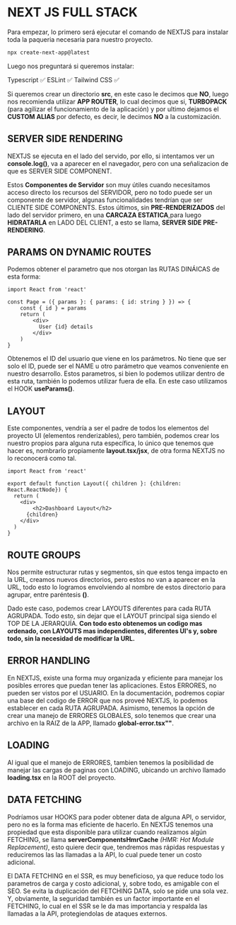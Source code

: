 # NEXT JS FULL STACK

Para empezar, lo primero será ejecutar el comando de NEXTJS para instalar toda la paqueria necesaria para
nuestro proyecto.

```bash
npx create-next-app@latest
```
Luego nos preguntará si queremos instalar:

Typescript ✅
ESLint ✅
Tailwind CSS ✅

Si queremos crear un directorio **src**, en este caso le decimos que **NO**, luego nos recomienda utilizar
**APP ROUTER**, lo cual decimos que si, **TURBOPACK** (para agilizar el funcionamiento de la aplicación) y por ultimo dejamos el **CUSTOM ALIAS** por defecto, es decir, le decimos **NO** a la customización.


## SERVER SIDE RENDERING

NEXTJS se ejecuta en el lado del servido, por ello, si intentamos ver un **console.log()**, va a aparecer en el 
navegador, pero con una señalizacion de que es SERVER SIDE COMPONENT.

Estos **Componentes de Servidor** son muy útiles cuando necesitamos acceso directo los recursos del SERVIDOR, pero no todo puede ser un componente de servidor, algunas funcionalidades tendrían que ser CLIENTE SIDE COMPONENTS. Estos últimos, sin **PRE-RENDERIZADOS** del lado del servidor primero, en una **CARCAZA ESTATICA**,para luego **HIDRATARLA** en LADO DEL CLIENT, a esto se llama, **SERVER SIDE PRE-RENDERING**.

## PARAMS ON DYNAMIC ROUTES

Podemos obtener el parametro que nos otorgan las RUTAS DINÁICAS de esta forma:

```tsx
import React from 'react'

const Page = ({ params }: { params: { id: string } }) => {
    const { id } = params
    return (
        <div>
          User {id} details 
        </div>
    )
}
```

Obtenemos el ID del usuario que viene en los parámetros. No tiene que ser solo el ID, puede ser el NAME u otro 
parámetro que veamos conveniente en nuestro desarrollo.
Estos parametros, si bien lo podemos utilizar dentro de esta ruta, también lo podemos utilizar fuera de ella.
En este caso utilizamos el HOOK **useParams()**.


## LAYOUT

Este componentes, vendría a ser el padre de todos los elementos del proyecto UI (elementos renderizables), pero también, podemos crear los nuestro propios para alguna ruta específica, lo único que tenemos que hacer es, nombrarlo propiamente **layout.tsx/jsx**, de otra forma NEXTJS no lo reconocerá como tal.

```tsx
import React from 'react'

export default function Layout({ children }: {children: React.ReactNode}) {
  return (
    <div>
        <h2>Dashboard Layout</h2>
      {children}
    </div>
  )
}
```


## ROUTE GROUPS

Nos permite estructurar rutas y segmentos, sin que estos tenga impacto en la URL, creamos nuevos directorios,
pero estos no van a aparecer en la URL, todo esto lo logramos envolviendo al nombre de estos directorio para agrupar, entre paréntesis **()**.

Dado este caso, podemos crear LAYOUTS diferentes para cada RUTA AGRUPADA. Todo esto, sin dejar que el LAYOUT principal siga siendo el TOP DE LA JERARQUÍA.
**Con todo esto obtenemos un codigo mas ordenado, con LAYOUTS mas independientes, diferentes UI's y, sobre todo, sin la necesidad de modificar la URL.**


## ERROR HANDLING

En NEXTJS, existe una forma muy organizada y eficiente para manejar los posibles errores que puedan tener las 
aplicaciones. Estos ERRORES, no pueden ser vistos por el USUARIO. 
En la documentación, podremos copiar una base del codigo de ERROR que nos proveé NEXTJS, lo podemos establecer en 
cada RUTA AGRUPADA. Asimismo, tenemos la opción de crear una manejo de ERRORES GLOBALES, solo tenemos que crear una archivo en la RAIZ de la APP, llamado **global-error.tsx""**.


## LOADING

Al igual que el manejo de ERRORES, tambien tenemos la posibilidad de manejar las cargas de paginas con LOADING, ubicando un archivo llamado **loading.tsx** en la ROOT del proyecto.


## DATA FETCHING

Podríamos usar HOOKS para poder obtener data de alguna API, o servidor, pero no es la forma mas eficiente de 
hacerlo.
En NEXTJS tenemos una propiedad que esta disponible para utilizar cuando realizamos algún FETCHING, se llama
**serverComponentsHmrCache** *(HMR: Hot Module Replacement)*, esto quiere decir que, tendremos mas rápidas 
respuestas y reduciremos las las llamadas a la API, lo cual puede tener un costo adicional.

El DATA FETCHING en el SSR, es muy beneficioso, ya que reduce todo los parametros de carga y costo adicional, y,
sobre todo, es amigable con el SEO. Se evita la duplicación del FETCHING DATA, solo se pide una sola vez. Y, obviamente, la seguridad también es un factor importante en el FETCHING, lo cual en el SSR se le da mas importancia
y respalda las llamadas a la API, protegiendolas de ataques externos.
 